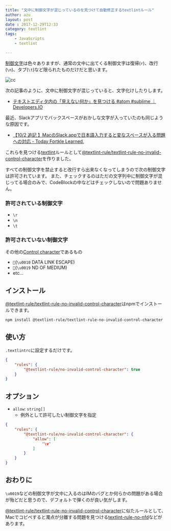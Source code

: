 ```yaml
---
title: "文中に制御文字が混じっているのを見つけて自動修正するtextlintルール"
author: azu
layout: post
date : 2017-12-29T12:33
category: textlint
tags:
    - JavaScripts
    - textlint

---
```


[制御文字](https://ja.wikipedia.org/wiki/%E5%88%B6%E5%BE%A1%E6%96%87%E5%AD%97 "制御文字")は色々ありますが、通常の文中に出てくる制御文字は復帰(`r`)、改行(`\n`)、タブ(`\t`)など限られたものだけだと思います。

![cc](https://monosnap.com/file/UjfDjfC7pmKgAJtz52Eot0DQn3MSP1.png)

次の記事のように、文中に制御文字が混じっていると、文字化けしたりします。

- [テキストエディタ内の「見えない何か」を見つける #atom #sublime ｜ Developers.IO](https://dev.classmethod.jp/non-programming/texteditor_garbled_letter/ "テキストエディタ内の「見えない何か」を見つける #atom #sublime ｜ Developers.IO")

最近、Slackアプリでバックスペースがおかしな文字が入っていたのも同じような原因です。

- [【10/2 追記 】MacのSlack.appで日本語入力すると変なスペースが入る問題への対応 - Today Fortkle Learned.](http://fortkle.hatenablog.com/entry/2017/05/24/104014 "【10/2 追記 】MacのSlack.appで日本語入力すると変なスペースが入る問題への対応 - Today Fortkle Learned.")

これらを見つける[textlint](https://github.com/textlint/textlint "textlint")ルールとして[@textlint-rule/textlint-rule-no-invalid-control-character](https://github.com/textlint-rule/textlint-rule-no-invalid-control-character "@textlint-rule/textlint-rule-no-invalid-control-character")を作りました。

すべての制御文字を禁止すると改行すら出来なくなってしまうので次の制御文字は許可されています。
また、チェックするのはただの文字列中に制御文字が混じってる場合のみで、CodeBlockの中などはチェックしないので問題ありません。

### 許可されている制御文字

- `\r`
- `\n`
- `\t`

### 許可されていない制御文字

その他の[Control character](https://en.wikipedia.org/wiki/Control_character "Control character")であるもの

- ``(`\u0010` DATA LINK ESCAPE)
- ``(`\u0019` ND OF MEDIUM)
- etc...


## インストール

[@textlint-rule/textlint-rule-no-invalid-control-character](https://github.com/textlint-rule/textlint-rule-no-invalid-control-character "@textlint-rule/textlint-rule-no-invalid-control-character")はnpmでインストールできます。

    npm install @textlint-rule/textlint-rule-no-invalid-control-character
        

## 使い方

`.textlintrc`に設定するだけです。

```json
{
    "rules": {
        "@textlint-rule/no-invalid-control-character": true
    }
}
```

## オプション

- `allow`: `string[]`
    - 例外として許可したい制御文字を指定

```json
{
    "rules": {
        "@textlint-rule/no-invalid-control-character": {
            "allow": [
                "\v"
            ]
        }
    }
}
```

## おわりに

`\u0019`などの制御文字が文中に入るのはIMのバグとか何らかの問題がある場合が殆どだと思うので、デフォルトで弾くのが良い気がします。

[@textlint-rule/textlint-rule-no-invalid-control-character](https://github.com/textlint-rule/textlint-rule-no-invalid-control-character "@textlint-rule/textlint-rule-no-invalid-control-character")に似たルールとして、Macでコピペすると濁点が分離する問題を見つける[textlint-rule-no-nfd](https://github.com/azu/textlint-rule-no-nfd "textlint-rule-no-nfd")などがあります。
